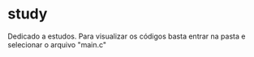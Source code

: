 # study
Dedicado a estudos. Para visualizar os códigos basta entrar na pasta e selecionar o arquivo "main.c"

